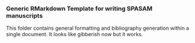 ### Generic RMarkdown Template for writing SPASAM manuscripts
This folder contains general formatting and bibliography generation within a single document. It looks like gibberish now but it works. 
